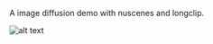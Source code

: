 A image diffusion demo with nuscenes and longclip.

![alt text](https://github.com/Michael-Yi-Rong/image-diffusion-demo/result_iamges/img.png)
